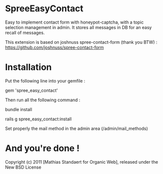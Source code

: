 SpreeEasyContact
================

Easy to implement contact form with honeypot-captcha, with a topic selection management in admin.
It stores all messages in DB for an easy recall of messages.

This extension is based on joshnuss spree-contact-form (thank you BTW) : https://github.com/joshnuss/spree-contact-form

Installation
============

Put the following line into your gemfile : 

gem 'spree_easy_contact'

Then run all the following command : 

bundle install

rails g spree_easy_contact:install

Set properly the mail method in the admin area (/admin/mail_methods)

And you're done !
=================


Copyright (c) 2011 [Mathias Standaert for Organic Web], released under the New BSD License

